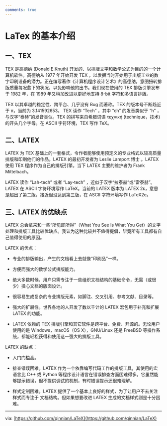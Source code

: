```yaml
---
comments: true
---
```


# LaTex 的基本介绍

## 一、TEX

TEX 是高德纳 (Donald E.Knuth) 开发的、以排版文字和数学公式为目的的一个计算机软件。高德纳从 1977 年开始开发 TEX ，以发掘当时开始用于出版工业的数字印刷设备的潜力。正在编写著作《计算机程序设计艺术》的高德纳，意图扭转排版质量每况愈下的状况，以免影响他的出书。我们现在使用的 TEX 排版引擎发布于 1982 年，在 1989 年又稍加改进以更好地支持 8-bit 字符和多语言排版。

TEX 以其卓越的稳定性、跨平台、几乎没有 Bug 而著称。TEX 的版本号不断趋近于 π，当前为 3.141592653。 TEX 读作 “Tech” ，其中 “ch” 的发音类似于 “h” ，与汉字“泰赫”的发音类似。TEX 的拼写来自希腊词语 τεχνική (technique，技术) 的开头几个字母。在 ASCII 字符环境，TEX 写作 TeX。

## 二、LATEX

LATEX 为 TEX 基础上的一套格式，令作者能够使用预定义的专业格式以较高质量排版和印刷他们的作品。LATEX 的最初开发者为 Leslie Lamport 博士 。LATEX 使用 TEX 程序作为自己的排版引擎。当下 LATEX 主要的维护者为 Frank Mittelbach。 

LATEX 读作 “Lah-tech” 或者 “Lay-tech” ，近似于汉字“拉泰赫”或“雷泰赫”。LATEX 在 ASCII 字符环境写作 LaTeX。当前的 LATEX 版本为 LATEX 2ε，意思是超出了第二版，接近但没达到第三版，在 ASCII 字符环境写作 LaTeX2e。

## 三、LATEX 的优缺点

LATEX 总会拿来和一些“所见即所得”（What You See Is What You Get）的文字处理和排版工具比较优缺点。我认为这种比较并不值得提倡，毕竟所有工具都有自己值得使用的原因。

 LATEX 的优点：

- 专业的排版输出，产生的文档看上去就像“印刷品”一样。

- 方便而强大的数学公式排版能力。
  
- 绝大多数时候，用户只需专注于一些组织文档结构的基础命令，无需（或很少）操心文档的版面设计。

- 很容易生成复杂的专业排版元素，如脚注、交叉引用、参考文献、目录等。

- 强大的扩展性。世界各地的人开发了数以千计的 LATEX 宏包用于补充和扩展 LATEX 的功能。
  
- LATEX 依赖的 TEX 排版引擎和其它软件是跨平台、免费、开源的。无论用户使用的是 Windows，macOS（OS X），GNU/Linux 还是 FreeBSD 等操作系统，都能轻松获得和使用这一强大的排版工具。

LATEX 的缺点：

- 入门门槛高。

- 排查错误困难。LATEX 作为一个依靠编写代码工作的排版工具，其使用的宏语言比 C++ 或 Python 等程序设计语言在错误排查方面困难得多。它虽然能够提示错误，但不提供调试的机制，有时错误提示还很难理解。

- 样式定制困难。LATEX 提供了一个基本上良好的样式，为了让用户不去关注样式而专注于
文档结构。但如果想要改进 LATEX 生成的文档样式则是十分困难。

---

via: [https://github.com/qinnian/LaTeX](https://github.com/qinnian/LaTeX)